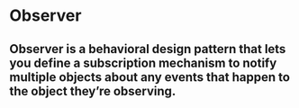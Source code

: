 # Observer

## Observer is a behavioral design pattern that lets you define a subscription mechanism to notify multiple objects about any events that happen to the object they’re observing.
